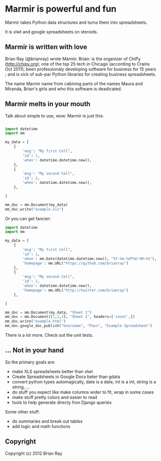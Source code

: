 Marmir is powerful and fun
==========================

Marmir takes Python data structures and turns them into spreadsheets.

It is xlwt and google spreadsheets on steroids.

## Marmir is written with love

Brian Ray (@brianray) wrote Marmir. Brian: is the organizer of ChiPy
(http://chipy.org); one of the top 25 tech in Chicago (according to Crains Oct
2011); been professionaly developing software for business for 15 years ; and
is sick of sub-par Python libraries for creating business spreadsheets.

The name Marmir name from cabining parts of the names Maura and Miranda,
Brian's girls and who this software is deadicated.

## Marmir melts in your mouth

Talk about simple to use, wow. Marmir is just this:

``` python

import datetime
import mm

my_data = [ 
    {
        'msg': "My first Cell",
        'id': 1,
        'when': datetime.datetime.now(),
    },
    {
        'msg': "My second Cell",
        'id': 2,
        'when': datetime.datetime.now(),
    },

]

mm_doc = mm.Document(my_data)
mm_doc.write("example.xls")
```


Or you can get fancier:

``` python
import datetime
import mm

my_data = [ 
    {
        'msg': "My first Cell",
        'id': 1,
        'when': mm.Date(datetime.datetime.now(), "%Y-%m-%dT%H:%M:%S"),
        'homepage': mm.URL("https://github.com/brianray")
    },
    {
        'msg': "My second Cell",
        'id': 2,
        'when': datetime.datetime.now(),
        'homepage': mm.URL("http://twitter.com/brianray")
    },

]

mm_doc = mm.Document(my_data, "Sheet 1")
mm_doc = mm.Document([1,2,3], "Sheet 2", headers=['count',])
mm_doc.write("example.html")
mm_doc.google_doc_publish("Username", "Pass", "Example Spreadsheet")
```

There is a lot more. Check out the unit tests.

## ... Not in your hand

So the primary goals are:

 * make XLS spreadsheets better than xlwt
 * Create Spreadsheets in Google Docs beter than gdata
 * convert python types automagically, date is a date, int is a int, string is a string, ...
 * do stuff you expect like make columns wider to fit, wrap in some cases
 * make stuff pretty colors and easier to read
 * tools to help generate directy fron Django queries


Some other stuff:

 * do summaries and break out tables
 * add logic and math functions


Copyright
---------

Copyright (c) 2012 Brian Ray

